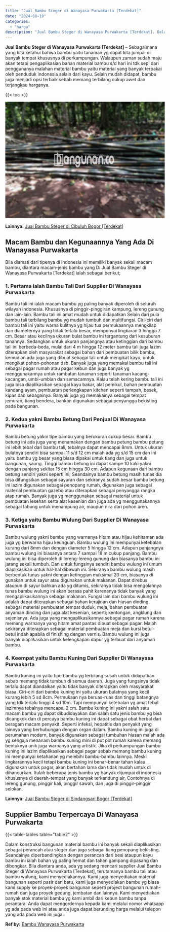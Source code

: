 ```yaml
---
title: "Jual Bambu Steger di Wanayasa Purwakarta [Terdekat]"
date: "2024-08-19"
categories: 
  - "harga"
description: "Jual Bambu Steger di Wanayasa Purwakarta [Terdekat]. Dalam konstruksi bangunan material bambu ini banyak sekali diaplikasikan sebagai perancah atau steger da..."
---
```


**Jual Bambu Steger di Wanayasa Purwakarta \[Terdekat\]** – Sebagaimana yang kita ketahui bahwa bambu yaitu tanaman yg dapat kita jumpai di banyak tempat khususnya di perkampungan. Walaupun zaman sudah maju akan tetapi pengaplikasian bahan material bambu s/d hari ini tdk sepi dari penggunanya malahan material bambu yaitu material yang banyak terpakai oleh penduduk indonesia selain dari kayu. Selain mudah didapat, bambu juga menjadi opsi terbaik sebab memang terbilang cukup awet dan terjangkau harganya.

{{< toc >}}

![Jual Bambu Steger di Wanayasa Purwakarta [Terdekat]](/images/jual-bambu-tali-27.png)

**Lainnya:** [Jual Bambu Steger di Cibuluh Bogor \[Terdekat\]](https://bambu.bangunan.co/jual-bambu-steger-di-cibuluh-bogor-terdekat/)

## Macam Bambu dan Kegunaannya Yang Ada Di Wanayasa Purwakarta

Bila diamati dari tipenya di indonesia ini memiliki banyak sekali macam bambu, diantara macam-jenis bambu yang Di Jual Bambu Steger di Wanayasa Purwakarta \[Terdekat\] ialah sebagai berikut;

### 1\. Pertama ialah Bambu Tali Dari Supplier Di Wanayasa Purwakarta

Bambu tali ini ialah macam bambu yg paling banyak diperoleh di seluruh wilayah indonesia. Khususnya di pinggir-pinggiran kampung, lereng gunung dan lain-lain. Bambu tali ini amat mudah untuk didapatkan Selain dari pula bambu tali terbilang bambu yg mudah tumbuh dan multifungsi. Ciri-ciri dari bambu tali ini yaitu warna kulitnya yg hijau tua permukaannya mengkilap dan diameternya yang tidak terlalu besar, mempunyai lingkaran 3 hingga 7 cm. Besar atau kecilnya ukuran bulat bambu ini tergantung dari kesuburan tanahnya. Sedangkan untuk ukuran panjangnya atau ketinggian dari bambu tali ini berbeda-beda, mulai dari 4 m hingga 12 meter bambu tali juga lazim diterapkan oleh masyarakat sebagai bahan dari pembuatan bilik bambu, kemudian ada juga yang dibuat sebagai tali untuk mengikat kayu, untuk mengikat pohon-pohonan dsb. Banyak juga yang memakai bambu tali ini sebagai pagar rumah atau pagar kebun dan juga banyak yg menggunakannya untuk rambatan tanaman seperti tanaman kacang-kacangan, umbi-umbian dan semacamnya. Kalau telah kering bambu tali ini juga bisa diaplikasikan sebagai kayu bakar, alat pemikul, bahan pembuatan kandang ayam, pembuatan perlengkapan kitchen seperti tampah, besek, kipas dan sebagainya. Banyak juga yg memakainya sebagai tempat jemuran, tiang bendera, bahkan digunakan sebagai penyangga bekisting pada bangunan.

### 2\. Kedua yakni Bambu Betung Dari Penjual Di Wanayasa Purwakarta

Bambu betung yakni tipe bambu yang berukuran cukup besar. Bambu betung ini ada juga yang menamakan dengan bambu petung bambu petung ini lebih tebal dari bambu tali, tebalnya dapat mencapai 8mm. Untuk ukuran bulatnya sendiri bisa sampai 11 s/d 12 cm malah ada yg s/d 15 cm dan ini yaitu bambu yg besar yang biasa dipakai untuk tiang dan juga untuk bangunan, saung. Tinggi bambu betung ini dapat sampe 10 kaki yakni dengan panjang sekitar 15 cm hingga 30 cm. Adapun kegunaan dari bambu betung sendiri yakni seperti ini; Seandainya bambu betung masih tunas dia bisa difungsikan sebagai sayuran dan sekiranya sudah besar bambu betung ini lazim digunakan sebagai penopang rumah, digunakan juga sebagai material pembuatan gazebo atau diterapkan sebagai penyangga rangka atap rumah. Banyak juga yg menggunakan sebagai material untuk pembuatan lesehan serta alat kesenian dan juga ada yg menggunakannya sebagai tabung untuk menampung air, maupun nira dari pohon aren.

### 3\. Ketiga yaitu Bambu Wulung Dari Supplier Di Wanayasa Purwakarta

Bambu wulung yakni bambu yang warnanya hitam atau hijau kehitaman ada juga yg berwarna hijau keunguan. Bambu wulung ini mempunyai ketebalan kurang dari 8mm dan dengan diameter 5 hingga 12 cm. Adapun panjangnya bambu wulung ini biasanya antara 7 sampai 18 m cukup panjang. Bambu wulung ini bisa diperoleh di lereng-lereng gunung dan biasanya bambu ini jarang sekali tumbuh. Dan untuk fungsinya sendiri bambu wulung ini umum diaplikasikan untuk hal-hal dibawah ini. Sekiranya bambu wulung masih berbentuk tunas yakni dengan ketinggian maksimal 20 cm, biasanya di gunakan untuk sayur atau digunakan untuk makanan. Dapat direbus ataupun di sayur bahkan ada yg ditumis, sekiranya tidak bisa mengolahnya tunas bambu wulung ini akan berasa pahit karenanya tidak banyak yang mengaplikasikannya sebagai makanan. Fungsi lain dari bambu wulung ini adalah dapat diterapkan sebagai bahan kerajinan dan hiasan dinding, sebagai material pembuatan tempat duduk, meja, bahan pembuatan anyaman dinding dan juga alat kesenian, seperti; kentongan, angklung dan sejenisnya. Ada juga yang mengaplikasikannya sebagai pagar rumah karena memang warnanya yang hitam amat pantas dibuat sebagai pagar. Malah sekiranya diterapkan sebagai material pembuatan meja dan kursi betul-betul indah apabila di finishing dengan vernis. Bambu wulung ini juga banyak diaplikasikan untuk kelengkapan dapur yg terbuat dari anyaman bambu.

### 4\. Keempat yaitu Bambu Kuning Dari Supplier Di Wanayasa Purwakarta

Bambu kuning ini yaitu tipe bambu yg terbilang susah untuk didapatkan sebab memang tidak tumbuh di semua daerah. Juga yang fungsinya tidak terlalu dapat diandalkan yaitu tidak banyak diterapkan oleh masyarakat biasa. Ciri-ciri dari bambu kuning ini yaitu ukuran bulatnya yang kecil kurang lebih 5 sd 8cm. Permukaan nya beruas-ruas dan tinggi batangnya yang tdk terlalu tinggi 4 sd 10m. Tapi mempunyai ketebalan yg amat tebal lazimnya tebalnya mencapai 2 cm. Bambu kuning ini yakni salah satu macam bambu yg dapat dibudidayakan dan salah satu jenis bambu yg bisa dicangkok dan di percaya bambu kuning ini dapat sebagai obat herbal dari beragam macam penyakit. Seperti infeksi, hepatitis dan penyakit yang lainnya yang berhubungan dengan organ dalam. Bambu kuning ini juga di perumahan modern, banyak digunakan sebagai tumbuhan hiasan malah ada yg sengaja menanam bambu kuning mini di pot pot rumah karena memang bentuknya unik juga warnanya yang artistik. Jika di perkampungan bambu kuning ini lazim diaplikasikan sebagai pagar sebab memang bambu kuning ini mempunyai ketahanan yg melebihi bambu-bambu lainnya. Meski lingkarannya kecil tetapi bambu kuning ini benar-benar tahan kalau digunakan untuk pagar, akan bertahan lama dan tidak mudah untuk di dihancurkan. Itulah beberapa jenis bambu yg banyak dijumpai di indonesia khususnya di daerah-tempat yang banyak terkandung air, Contohnya di lereng gunung, pinggir kali, pinggir sawah, dan juga di pinggir-pinggir selokan.

**Lainnya:** [Jual Bambu Steger di Sindangsari Bogor \[Terdekat\]](https://bambu.bangunan.co/jual-bambu-steger-di-sindangsari-bogor-terdekat/)

## Supplier Bambu Terpercaya Di Wanayasa Purwakarta

{{< table-tables table="table2" >}}

Dalam konstruksi bangunan material bambu ini banyak sekali diaplikasikan sebagai perancah atau steger dan juga sebagai tiang penopang bekisting. Seandainya diperbandingkan dengan perancah dari besi ataupun kayu bambu ini ialah bahan yg paling hemat dan tahan gampang dipasang dan dibongkar. Bila diantara anda, ada yg sedang mencari supplier Jual Bambu Steger di Wanayasa Purwakarta \[Terdekat\], terutamanya bambu tali atau bambu wulung, kami menyediakannya. Kami juga menyediakan material bangunan seperti pasir dan batu, kami juga menyediakan bambu yg biasa kami supply ke proyek-proyek bangunan seperti project bangunan rumah-rumah dan juga proyek gedung, jembatan dan lainnya. Kami menyediakan banyak stok material bambu yg kami ambil dari kebun bambu tanpa perantara. Anda dapat mengordernya kepada kami melalui nomor whatsapp yg ada pada web ini atau anda juga dapat berunding harga melalui telepon yang ada pada web ini juga.

**Ref by:** [Bambu Wanayasa Purwakarta](https://id.wikipedia.org/wiki/Bambu)
